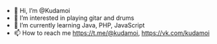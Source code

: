 - 👋 Hi, I’m @Kudamoi
- 👀 I’m interested in playing gitar and drums
- 🌱 I’m currently learning Java, PHP, JavaScript
- 📫 How to reach me https://t.me/@kudamoi, https://vk.com/kudamoi
